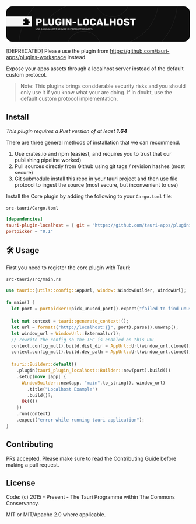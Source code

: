 ![plugin-localhost](banner.png)

[DEPRECATED] Please use the plugin from
https://github.com/tauri-apps/plugins-workspace instead.

Expose your apps assets through a localhost server instead of the default custom
protocol.

> Note: This plugins brings considerable security risks and you should only use
> it if you know what your are doing. If in doubt, use the default custom
> protocol implementation.

## Install

_This plugin requires a Rust version of at least **1.64**_

There are three general methods of installation that we can recommend.

1. Use crates.io and npm (easiest, and requires you to trust that our publishing
   pipeline worked)
2. Pull sources directly from Github using git tags / revision hashes (most
   secure)
3. Git submodule install this repo in your tauri project and then use file
   protocol to ingest the source (most secure, but inconvenient to use)

Install the Core plugin by adding the following to your `Cargo.toml` file:

`src-tauri/Cargo.toml`

```toml
[dependencies]
tauri-plugin-localhost = { git = "https://github.com/tauri-apps/plugins-workspace", branch = "v1" }
portpicker = "0.1"                                                                                  # used in the example to pick a random free port
```

## 🛠️ Usage

First you need to register the core plugin with Tauri:

`src-tauri/src/main.rs`

```rust
use tauri::{utils::config::AppUrl, window::WindowBuilder, WindowUrl};

fn main() {
  let port = portpicker::pick_unused_port().expect("failed to find unused port");

  let mut context = tauri::generate_context!();
  let url = format!("http://localhost:{}", port).parse().unwrap();
  let window_url = WindowUrl::External(url);
  // rewrite the config so the IPC is enabled on this URL
  context.config_mut().build.dist_dir = AppUrl::Url(window_url.clone());
  context.config_mut().build.dev_path = AppUrl::Url(window_url.clone());

  tauri::Builder::default()
    .plugin(tauri_plugin_localhost::Builder::new(port).build())
    .setup(move |app| {
      WindowBuilder::new(app, "main".to_string(), window_url)
        .title("Localhost Example")
        .build()?;
      Ok(())
    })
    .run(context)
    .expect("error while running tauri application");
}
```

## Contributing

PRs accepted. Please make sure to read the Contributing Guide before making a
pull request.

## License

Code: (c) 2015 - Present - The Tauri Programme within The Commons Conservancy.

MIT or MIT/Apache 2.0 where applicable.
